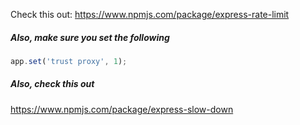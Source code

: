 Check this out:
https://www.npmjs.com/package/express-rate-limit

##### Also, make sure you set the following
```js
app.set('trust proxy', 1);
```


##### Also, check this out
https://www.npmjs.com/package/express-slow-down
